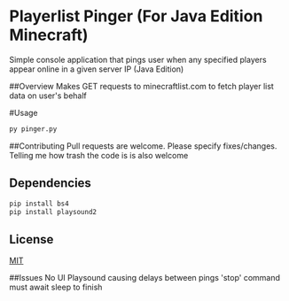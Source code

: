 # Playerlist Pinger (For Java Edition Minecraft)
 
Simple console application that pings user when any specified players appear online in a given server IP (Java Edition)

##Overview
Makes GET requests to minecraftlist.com to fetch player list data on user's behalf

#Usage
```bash
py pinger.py
```
##Contributing
Pull requests are welcome. Please specify fixes/changes.
Telling me how trash the code is is also welcome

## Dependencies
```bash
pip install bs4
pip install playsound2
```
 
## License
[MIT](https://choosealicense.com/licenses/mit/)


##Issues
No UI
Playsound causing delays between pings
'stop' command must await sleep to finish
